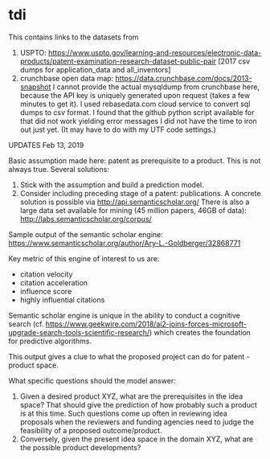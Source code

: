 # tdi
This contains links to the datasets from
1) USPTO: https://www.uspto.gov/learning-and-resources/electronic-data-products/patent-examination-research-dataset-public-pair [2017 csv dumps for application_data and all_inventors]
2) crunchbase open data map: https://data.crunchbase.com/docs/2013-snapshot
I cannot provide the actual mysqldump from crunchbase here, because the API key is uniquely generated upon request (takes a few minutes to get it).
I used rebasedata.com cloud service to convert sql dumps to csv format. I found that the github python script available for that did not work yielding error messages I did not have the time to iron out just yet. (It may have to do with my UTF code settings.)

UPDATES Feb 13, 2019

Basic assumption made here: patent as prerequisite to a product. This is not always true. 
Several solutions:
1) Stick with the assumption and build a prediction model.
2) Consider including preceding stage of a patent: publications. 
A concrete solution is possible via http://api.semanticscholar.org/
There is also a large data set available for mining (45 million papers, 46GB of data): http://labs.semanticscholar.org/corpus/

Sample output of the semantic scholar engine: https://www.semanticscholar.org/author/Ary-L.-Goldberger/32868771

Key metric of this engine of interest to us are:
- citation velocity
- citation acceleration
- influence score
- highly influential citations

Semantic scholar engine is unique in the ability to conduct a cognitive search (cf. https://www.geekwire.com/2018/ai2-joins-forces-microsoft-upgrade-search-tools-scientific-research/) which creates the foundation for predictive algorithms.

This output gives a clue to what the proposed project can do for patent - product space.

What specific questions should the model answer:
1) Given a desired product XYZ, what are the prerequisites in the idea space? That should give the prediction of how probably such a product is at this time. Such questions come up often in reviewing idea proposals when the reviewers and funding agencies need to judge the feasibility of a proposed outcome/product.
2) Conversely, given the present idea space in the domain XYZ, what are the possible product developments?

